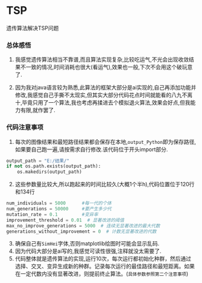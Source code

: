 # TSP
遗传算法解决TSP问题



### 总体感悟

1. 我感觉遗传算法相当不靠谱,而且算法实现复杂,比较吃运气,不光会出现收敛结果不一致的情况,时间消耗也很大(看运气),效果也一般,下次不会用这个破玩意了.

2. 因为我对java语言较为熟悉,此算法的框架大部分是ai实现的,自己再添加功能并修改,我感觉自己手撕不太现实,但其实大部分代码花点时间就能看的八九不离十,毕竟只用了一个算法,我也考虑再揉进去个模拟退火算法,效果会好点,但我能力有限,就作罢了.



### 代码注意事项

1. 每次的图像结果和最短路径结果都会保存在本地,`output_Python`即为保存路径,如果要自己跑一遍,请按需求自行修改.该代码位于开头import部分.

```Python
output_path = "E:/结果/"
if not os.path.exists(output_path):
    os.makedirs(output_path)
```

2. 这些参数量比较大,所以跑起来的时间比较久(大概1个半h),代码位置位于120行和134行

```Python
num_individuals = 5000      #每一代的个体
num_generations = 50000     #要产生多少代    
mutation_rate = 0.1         #变异率
improvement_threshold = 0.01  # 显著改进的阈值
max_no_improve_generations = 5000  # 连续无显著改进的最大代数
generations_without_improvement = 0  # 计数无显著改进的代数
```

3. 确保自己有`SimHei`字体,否则matplotlib绘图时可能会显示乱码.
4. 因为代码大部分是ai写的,我感觉可读性很强,注释就没太需要了.
5. 代码整体就是遗传算法的实现,运行10次，每次运行都初始化种群，然后通过选择、交叉、变异生成新的种群。记录每次运行的最佳路径和最短距离。如果在一定代数内没有显著改进，则提前终止算法。(`具体参数参照第二个注意事项`)
